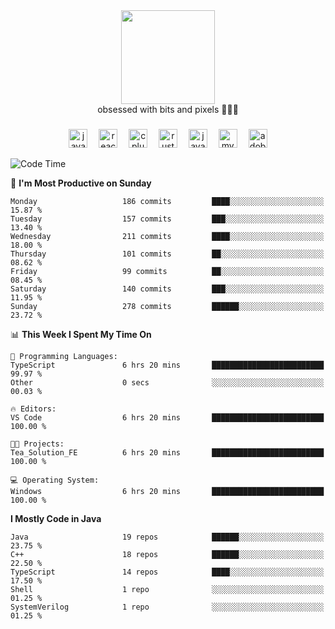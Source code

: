 


  <div align="center">
    
   <img src = "https://i.postimg.cc/W1R4TF4j/d6kpuve-c97567cf-518b-4b86-a271-5c89d88d22f7.gif"  width=150px height=150px />
 </div>

<div align="center">
  obsessed with bits and pixels 🧑‍💻🎨
</div>

  ###
<div align="center">
 <img src="https://cdn.jsdelivr.net/gh/devicons/devicon/icons/javascript/javascript-original.svg" height="30" alt="javascript logo"  />
  <img width="10" />
  <img src="https://cdn.jsdelivr.net/gh/devicons/devicon/icons/react/react-original.svg" height="30" alt="react logo"  />
  <img width="10" />
   <!--<img src="https://cdn.jsdelivr.net/gh/devicons/devicon/icons/nodejs/nodejs-original.svg" height="30" alt="nodejs logo"  />
  <img width="10" />
 <img src="https://cdn.jsdelivr.net/gh/devicons/devicon/icons/flutter/flutter-original.svg" height="30" alt="flutter logo"  />
 <img width="10" />-->
  <img src="https://cdn.jsdelivr.net/gh/devicons/devicon/icons/cplusplus/cplusplus-original.svg" height="30" alt="cpluplus logo"  />
  <img width="10" />
    <img src="https://cdn.jsdelivr.net/gh/devicons/devicon/icons/rust/rust-original.svg" height="30" alt="rust logo"  />
  <img width="10" />
  <img src="https://cdn.jsdelivr.net/gh/devicons/devicon/icons/java/java-original.svg" height="30" alt="java logo"  />
  <img width="10" />
  <img src="https://skillicons.dev/icons?i=mysql" height="30" alt="mysql logo"  />
  <img width="10" />
  <img src="https://skillicons.dev/icons?i=pr" height="30" alt="adobepremierepro logo"  />
</div>

<!--START_SECTION:waka-->
![Code Time](http://img.shields.io/badge/Code%20Time-2%2C123%20hrs%2010%20mins-blue)

📅 **I'm Most Productive on Sunday** 

```text
Monday                   186 commits         ████░░░░░░░░░░░░░░░░░░░░░   15.87 % 
Tuesday                  157 commits         ███░░░░░░░░░░░░░░░░░░░░░░   13.40 % 
Wednesday                211 commits         ████░░░░░░░░░░░░░░░░░░░░░   18.00 % 
Thursday                 101 commits         ██░░░░░░░░░░░░░░░░░░░░░░░   08.62 % 
Friday                   99 commits          ██░░░░░░░░░░░░░░░░░░░░░░░   08.45 % 
Saturday                 140 commits         ███░░░░░░░░░░░░░░░░░░░░░░   11.95 % 
Sunday                   278 commits         ██████░░░░░░░░░░░░░░░░░░░   23.72 % 
```


📊 **This Week I Spent My Time On** 

```text
💬 Programming Languages: 
TypeScript               6 hrs 20 mins       █████████████████████████   99.97 % 
Other                    0 secs              ░░░░░░░░░░░░░░░░░░░░░░░░░   00.03 % 

🔥 Editors: 
VS Code                  6 hrs 20 mins       █████████████████████████   100.00 % 

🐱‍💻 Projects: 
Tea_Solution_FE          6 hrs 20 mins       █████████████████████████   100.00 % 

💻 Operating System: 
Windows                  6 hrs 20 mins       █████████████████████████   100.00 % 
```

**I Mostly Code in Java** 

```text
Java                     19 repos            ██████░░░░░░░░░░░░░░░░░░░   23.75 % 
C++                      18 repos            ██████░░░░░░░░░░░░░░░░░░░   22.50 % 
TypeScript               14 repos            ████░░░░░░░░░░░░░░░░░░░░░   17.50 % 
Shell                    1 repo              ░░░░░░░░░░░░░░░░░░░░░░░░░   01.25 % 
SystemVerilog            1 repo              ░░░░░░░░░░░░░░░░░░░░░░░░░   01.25 % 
```




<!--END_SECTION:waka-->
